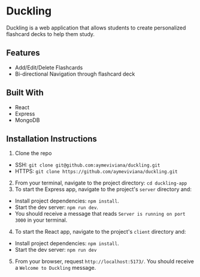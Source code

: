 # Duckling

Duckling is a web application that allows students to create personalized flashcard decks to help them study.

## Features

- Add/Edit/Delete Flashcards
- Bi-directional Navigation through flashcard deck

## Built With

- React
- Express
- MongoDB

## Installation Instructions

1. Clone the repo

- SSH: `git clone git@github.com:aymeviviana/duckling.git`
- HTTPS: `git clone https://github.com/aymeviviana/duckling.git`

2. From your terminal, navigate to the project directory: `cd duckling-app`
3. To start the Express app, navigate to the project's `server` directory and:

- Install project dependencies: `npm install`.
- Start the dev server: `npm run dev`.
- You should receive a message that reads `Server is running on port 3000` in your terminal.

4. To start the React app, navigate to the project's `client` directory and:

- Install project dependencies: `npm install`.
- Start the dev server: `npm run dev`

5. From your browser, request `http://localhost:5173/`. You should receive a `Welcome to Duckling` message.
